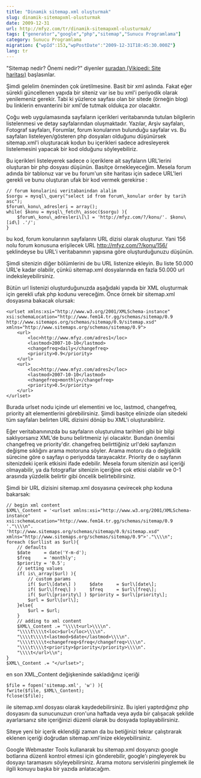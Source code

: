 ```yaml
---
title: "Dinamik sitemap.xml oluşturmak"
slug: dinamik-sitemapxml-olusturmak
date: 2009-12-31
url: http://mfyz.com/tr/dinamik-sitemapxml-olusturmak/
tags: ["generator","google","php","sitemap","Sunucu Programlama"]
category: Sunucu Programlama
migration: {"wpId":153,"wpPostDate":"2009-12-31T18:45:30.000Z"}
lang: tr
---
```


"Sitemap nedir? Önemi nedir?" diyenler [şuradan (Vikipedi: Site haritası)](http://tr.wikipedia.org/wiki/Site_haritası) başlasınlar.

Şimdi gelelim öneminden çok üretilmesine. Basit bir xml aslında. Fakat eğer sürekli güncellenen yapıda bir siteniz var ise bu xml'i periyodik olarak yenilemeniz gerekir. Tabi ki yüzlerce sayfası olan bir sitede (örneğin blog) bu linklerin envanterini bir xml'de tutmak oldukça zor olacaktır.

Çoğu web uygulamasında sayfaların içerikleri veritabanında tutulan bilgilerin listelenmesi ve detay sayfalarından oluşmaktadır. Yazılar, Arşiv sayfaları, Fotograf sayfaları, Forumlar, forum konularının bulunduğu sayfalar vs. Bu sayfaları listeleyen/gösteren php dosyaları olduğunu düşünürsek sitemap.xml'i oluşturacak kodun bu içerikleri sadece adresleyerek listelemesini yapacak bir kod olduğunu söyleyebiliriz.

Bu içerikleri listeleyerek sadece o içeriklere ait sayfaların URL'lerini oluşturan bir php dosyası düşünün. Basitçe örnekleyeceğim. Mesela forum adında bir tablonuz var ve bu forum'un site haritası için sadece URL'leri gerekli ve bunu oluşturan ufak bir kod vermek gerekirse :
```
// forum konularini veritabanindan alalim
$sorgu = mysql\_query("select id from forum\_konular order by tarih asc");
$forum\_konu\_adresleri = array();
while( $konu = mysql\_fetch\_assoc($sorgu) ){
    $forum\_konu\_adresleri\[\] = 'http://mfyz.com/?/konu/'. $konu\[id\] .'/';
}

```
bu kod, forum konularının sayfalarını URL dizisi olarak oluşturur. Yani 156 nolu forum konusuna erişilecek URL http://mfyz.com/?/konu/156/ şeklindeyse bu URL'i veritabanının yapısına göre oluşturduğunuzu düşünün.

Şimdi sitenizin diğer bölümlerini de bu URL listenize ekleyin. Bu liste 50.000 URL'e kadar olabilir, çünkü sitemap.xml dosyalarında en fazla 50.000 url indeksleyebilirsiniz.

Bütün url listenizi oluşturduğunuzda aşağıdaki yapıda bir XML oluşturmak için gerekli ufak php kodunu vereceğim. Önce örnek bir sitemap.xml dosyasına bakacak olursak:
```
<urlset xmlns:xsi="http://www.w3.org/2001/XMLSchema-instance" xsi:schemaLocation="http://www.fem14.tr.gg/schemas/sitemap/0.9 
http://www.sitemaps.org/schemas/sitemap/0.9/sitemap.xsd" xmlns="http://www.sitemaps.org/schemas/sitemap/0.9">
    <url>
        <loc>http://www.mfyz.com/adres1</loc>
        <lastmod>2007-10-10</lastmod>
        <changefreq>daily</changefreq>
        <priority>0.9</priority>
    </url>
    <url>
        <loc>http://www.mfyz.com/adres2</loc>
        <lastmod>2007-10-10</lastmod>
        <changefreq>monthly</changefreq>
        <priority>0.5</priority>
    </url>
</urlset>

```
Burada urlset nodu içinde url elementini ve loc, lastmod, changefreq, priority alt elementlerini görebilirsiniz. Şimdi basitçe elinizde olan sitedeki tüm sayfaları belirten URL dizisini dönüp bu XML'i oluşturabiliriz.

Eğer veritabanınınzda bu sayfaların oluşturulma tarihleri gibi bir bilgi saklıyorsanız XML'de bunu belirtmeniz iyi olacaktır. Bundan önemlisi changefreq ve priority'dir. changefreq belirttiğiniz url'deki sayfanızın değişme sıklığını arama motoruna söyler. Arama motoru da o değişiklik sürecine göre o sayfayı o periyodda tarayacaktır. Priority de o sayfanın sitenizdeki içerik etkisini ifade edebilir. Mesela forum sitenizin asıl içeriği olmayabilir, ya da fotograflar sitenizin içeriğine çok etkisi olabilir ve 0-1 arasında yüzdelik belirtir gibi öncelik belirtebilirsiniz.

Şimdi bir URL dizisini sitemap.xml dosyasına çevirecek php koduna bakarsak:
```
// begin xml content
$XML\_Content = '<urlset xmlns:xsi="http://www.w3.org/2001/XMLSchema-instance" xsi:schemaLocation="http://www.fem14.tr.gg/schemas/sitemap/0.9 '."\\\\n".
'http://www.sitemaps.org/schemas/sitemap/0.9/sitemap.xsd" xmlns="http://www.sitemaps.org/schemas/sitemap/0.9">'."\\\\n";
foreach ($urllist as $url){
    // defaults
    $date     = date('Y-m-d');
    $freq     = 'monthly';
    $priority = '0.5';
    // setting values
    if( is\_array($url) ){
        // custom params
        if( $url\[date\] )     $date     = $url\[date\];
        if( $url\[freq\] )     $freq     = $url\[freq\];
        if( $url\[priority\] ) $priority = $url\[priority\];
        $url = $url\[url\];
    }else{
        $url = $url;
    }
    // adding to xml content
    $XML\_Content .= "\\\\t<url>\\\\n".
    "\\\\t\\\\t<loc>$url</loc>\\\\n".
    "\\\\t\\\\t<lastmod>$date</lastmod>\\\\n".
    "\\\\t\\\\t<changefreq>$freq</changefreq>\\\\n".
    "\\\\t\\\\t<priority>$priority</priority>\\\\n".
    "\\\\t</url>\\n";
}
$XML\_Content .= "</urlset>";

```
en son XML\_Content değişkeninde sakladığınız içeriği
```
$file = fopen('sitemap.xml', 'w') ){
fwrite($file, $XML\_Content);
fclose($file);

```
ile sitemap.xml dosyası olarak kaydedebilirsiniz. Bu işleri yaptırdığınız php dosyasını da sunucunuzun cron'una haftada veya ayda bir çalışacak şekilde ayarlarsanız site içeriğinizi düzenli olarak bu dosyada toplayabilirsiniz.

Siteye yeni bir içerik eklendiği zaman da bu betiğinizi tekrar çalıştırarak eklenen içeriği doğrudan sitemap.xml'inize ekleyebilirsiniz.

Google Webmaster Tools kullanarak bu sitemap.xml dosyanızı google botlarına düzenli kontrol etmesi için gönderebilir, google'ı pingleyerek bu dosyayı taramasını söyleyebilirsiniz. Arama motoru servislerini pinglemek ile ilgili konuyu başka bir yazıda anlatacağım.